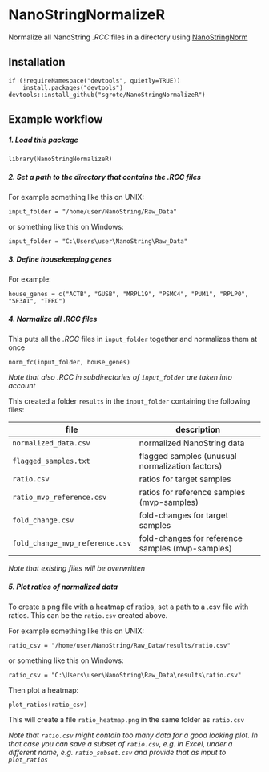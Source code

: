 

# NanoStringNormalizeR

Normalize all NanoString *.RCC* files in a directory using [NanoStringNorm](https://CRAN.R-project.org/package=NanoStringNorm)


## Installation

```
if (!requireNamespace("devtools", quietly=TRUE))
    install.packages("devtools")
devtools::install_github("sgrote/NanoStringNormalizeR")
```


## Example workflow

##### 1. Load this package

```
library(NanoStringNormalizeR)
```

##### 2. Set a path to the directory that contains the *.RCC* files  

For example something like this on UNIX:

```
input_folder = "/home/user/NanoString/Raw_Data"
```

or something like this on Windows:

```
input_folder = "C:\Users\user\NanoString\Raw_Data"
```

##### 3. Define housekeeping genes

For example:

```
house_genes = c("ACTB", "GUSB", "MRPL19", "PSMC4", "PUM1", "RPLP0", "SF3A1", "TFRC")
```

##### 4. Normalize all *.RCC* files

This puts all the *.RCC* files in `input_folder` together and normalizes them at once

```
norm_fc(input_folder, house_genes)
```

_Note that also _.RCC_ in subdirectories of `input_folder` are taken into account_


This created a folder `results` in the `input_folder` containing the following files:

file | description |
----- | ----- |
`normalized_data.csv` | normalized NanoString data |
`flagged_samples.txt` | flagged samples (unusual normalization factors) |
`ratio.csv` | ratios for target samples |
`ratio_mvp_reference.csv` | ratios for reference samples (mvp-samples) |
`fold_change.csv` | fold-changes for target samples |
`fold_change_mvp_reference.csv`	| fold-changes for reference samples (mvp-samples) |


_Note that existing files will be overwritten_


##### 5. Plot ratios of normalized data

To create a png file with a heatmap of ratios, set a path to a .csv file with ratios.
This can be the `ratio.csv` created above.

For example something like this on UNIX:

```
ratio_csv = "/home/user/NanoString/Raw_Data/results/ratio.csv"
```

or something like this on Windows:

```
ratio_csv = "C:\Users\user\NanoString\Raw_Data\results\ratio.csv"
```

Then plot a heatmap:

```
plot_ratios(ratio_csv)
```

This will create a file `ratio_heatmap.png` in the same folder as `ratio.csv`

_Note that `ratio.csv` might contain too many data for a good looking plot._
_In that case you can save a subset of `ratio.csv`, e.g. in Excel, under a different name, e.g. `ratio_subset.csv` and provide that as input to `plot_ratios`_


